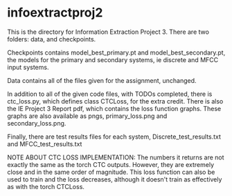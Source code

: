 # infoextractproj2

This is the directory for Information Extraction Project 3.
There are two folders: data, and checkpoints.

Checkpoints contains model_best_primary.pt and model_best_secondary.pt, the models for the primary and secondary systems, ie discrete and MFCC input systems.

Data contains all of the files given for the assignment, unchanged.

In addition to all of the given code files, with TODOs completed, there is ctc_loss.py, which defines class CTCLoss, for the extra credit. There is also the IE Project 3 Report pdf, which contains the loss function graphs. These graphs are also available as pngs, primary_loss.png and secondary_loss.png.

Finally, there are test results files for each system, Discrete_test_results.txt and MFCC_test_results.txt

NOTE ABOUT CTC LOSS IMPLEMENTATION:
The numbers it returns are not exactly the same as the torch CTC outputs. However, they are extremely close and in the same order of magnitude. This loss function can also be used to train and the loss decreases, although it doesn't train as effectively as with the torch CTCLoss.
